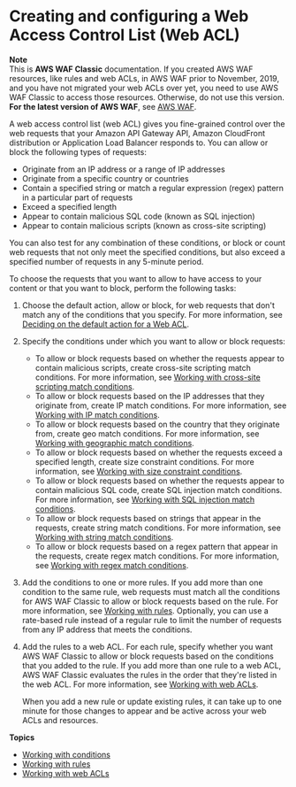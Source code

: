 # Creating and configuring a Web Access Control List \(Web ACL\)<a name="classic-web-acl"></a>

**Note**  
This is **AWS WAF Classic** documentation\. If you created AWS WAF resources, like rules and web ACLs, in AWS WAF prior to November, 2019, and you have not migrated your web ACLs over yet, you need to use AWS WAF Classic to access those resources\. Otherwise, do not use this version\.  
**For the latest version of AWS WAF**, see [AWS WAF](waf-chapter.md)\. 

A web access control list \(web ACL\) gives you fine\-grained control over the web requests that your Amazon API Gateway API, Amazon CloudFront distribution or Application Load Balancer responds to\. You can allow or block the following types of requests: 
+ Originate from an IP address or a range of IP addresses
+ Originate from a specific country or countries
+ Contain a specified string or match a regular expression \(regex\) pattern in a particular part of requests
+ Exceed a specified length
+ Appear to contain malicious SQL code \(known as SQL injection\)
+ Appear to contain malicious scripts \(known as cross\-site scripting\)

You can also test for any combination of these conditions, or block or count web requests that not only meet the specified conditions, but also exceed a specified number of requests in any 5\-minute period\. 

To choose the requests that you want to allow to have access to your content or that you want to block, perform the following tasks:

1. Choose the default action, allow or block, for web requests that don't match any of the conditions that you specify\. For more information, see [Deciding on the default action for a Web ACL](classic-web-acl-default-action.md)\.

1. Specify the conditions under which you want to allow or block requests:
   + To allow or block requests based on whether the requests appear to contain malicious scripts, create cross\-site scripting match conditions\. For more information, see [Working with cross\-site scripting match conditions](classic-web-acl-xss-conditions.md)\.
   + To allow or block requests based on the IP addresses that they originate from, create IP match conditions\. For more information, see [Working with IP match conditions](classic-web-acl-ip-conditions.md)\.
   + To allow or block requests based on the country that they originate from, create geo match conditions\. For more information, see [Working with geographic match conditions](classic-web-acl-geo-conditions.md)\.
   + To allow or block requests based on whether the requests exceed a specified length, create size constraint conditions\. For more information, see [Working with size constraint conditions](classic-web-acl-size-conditions.md)\.
   + To allow or block requests based on whether the requests appear to contain malicious SQL code, create SQL injection match conditions\. For more information, see [Working with SQL injection match conditions](classic-web-acl-sql-conditions.md)\.
   + To allow or block requests based on strings that appear in the requests, create string match conditions\. For more information, see [Working with string match conditions](classic-web-acl-string-conditions.md)\.
   + To allow or block requests based on a regex pattern that appear in the requests, create regex match conditions\. For more information, see [Working with regex match conditions](classic-web-acl-regex-conditions.md)\.

1. Add the conditions to one or more rules\. If you add more than one condition to the same rule, web requests must match all the conditions for AWS WAF Classic to allow or block requests based on the rule\. For more information, see [Working with rules](classic-web-acl-rules.md)\. Optionally, you can use a rate\-based rule instead of a regular rule to limit the number of requests from any IP address that meets the conditions\.

1. Add the rules to a web ACL\. For each rule, specify whether you want AWS WAF Classic to allow or block requests based on the conditions that you added to the rule\. If you add more than one rule to a web ACL, AWS WAF Classic evaluates the rules in the order that they're listed in the web ACL\. For more information, see [Working with web ACLs](classic-web-acl-working-with.md)\.

   When you add a new rule or update existing rules, it can take up to one minute for those changes to appear and be active across your web ACLs and resources\.

**Topics**
+ [Working with conditions](classic-web-acl-create-condition.md)
+ [Working with rules](classic-web-acl-rules.md)
+ [Working with web ACLs](classic-web-acl-working-with.md)